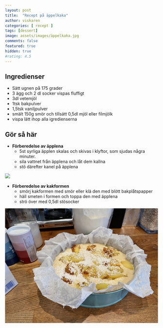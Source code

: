 ```yaml
---
layout: post
title:  "Recept på äppelkaka"
author: viskaren
categories: [ recept ]
tags: [dessert]
image: assets/images/äppelkaka.jpg
comments: false
featured: true
hidden: true
#rating: 4.5
---
```

## Ingredienser
- Sätt ugnen på 175 grader
- 3 ägg och 2 dl socker vispas fluffigt
- 3dl vetemjöl
- 1tsk bakpulver
- 1,5tsk vaniljpulver
- smält 150g smör och tillsätt 0,5dl mjöl eller filmjölk
- vispa lätt ihop alla igredienserna

## Gör så här
- **Förberedelse av äpplena**
  - 5st syrliga äpplen skalas och skivas i klyftor, som sjudas några minuter.
  - sila vattnet från äpplena och låt dem kallna
  - stö därefter kanel på äpplena

![](/assets/images/äpple.jpg)

- **Förberedelse av kakformen**
  - smörj kakformen med smör eller klä den med blött bakplåtspapper
  - häll smeten i formen och toppa den med äpplena
  - strö över med 0,5dl stösocker


![](/assets/images/klarkaka.jpg)